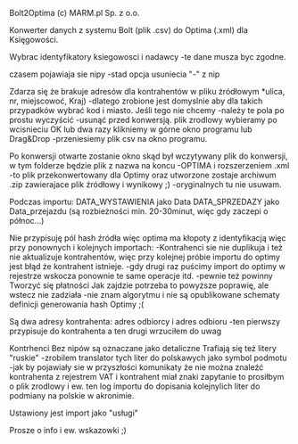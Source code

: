 Bolt2Optima (c) MARM.pl Sp. z o.o.

Konwerter danych z systemu Bolt (plik .csv) do Optima (.xml) dla Księgowości.


Wybrac identyfikatory ksiegowosci i nadawcy -te dane musza byc zgodne.

czasem pojawiaja sie nipy -stad opcja usuniecia "-" z nip

Zdarza się że brakuje adresów dla kontrahentów w pliku źródłowym *ulica, nr, miejscowoć, Kraj) -dlatego zrobione jest domyslnie aby dla takich przypadków wybrać kod i miasto. Jeśli tego nie chcemy -należy te pola po prostu wyczyścić -usunąć przed konwersją.
plik zrodlowy wybieramy po wcisnieciu OK lub dwa razy klikniemy w górne okno programu lub Drag&Drop -przeniesiemy plik csv na okno programu.

Po konwersji otwarte zostanie okno skąd był wczytywany plik do konwersji, w tym folderze będzie plik z nazwa na koncu -OPTIMA i rozszerzeniem .xml -to plik przekonwertowany dla Optimy oraz utworzone zostaje archiwum .zip zawierajace plik źródłowy i wynikowy ;) -oryginalnych tu nie usuwam.


Podczas importu:
DATA_WYSTAWIENIA jako Data
DATA_SPRZEDAZY jako Data_przejazdu
                (są rozbieżności min. 20-30minut, więc gdy zaczepi o północ...)

Nie przypisuję pól hash źródła więc optima ma kłopoty z identyfikacją więc przy ponownych i kolejnych importach:
-Kontrahenci sie nie duplikuja i też nie aktualizuje kontrahentów, więc przy kolejnej próbie importu do optimy jest błąd że kontrahent istnieje.
-gdy drugi raz puścimy import do optimy w rejestrze wskocza ponownie te same operacje itd.
-pewnie też powinny Tworzyć się płatności
Jak zajdzie potrzeba to powyższe poprawię, ale wstecz nie zadziała -nie znam algorytmu i nie są opublikowane schematy definicji generowania hash Optimy ;(

Są dwa adresy kontrahenta: adres odbiorcy i adres odbioru -ten pierwszy przypisuje do kontrahenta a ten drugi wrzuciłem do uwag

Kontrhenci Bez nipów są oznaczane jako detaliczne
Trafiają się też litery "ruskie" -zrobilem translator tych liter do polskawych jako symbol podmotu -jak by pojawiały sie w przyszłości komunikaty że nie można znaleźć kontrahenta z rejestrem VAT i kontrahent miał znaki zapytanie to prosiłbym o plik zrodlowy i ew. ten log importu do dopisania kolejnylich liter do podmiany na polskie w akronimie.

Ustawiony jest import jako "usługi"


Prosze o info i ew. wskazowki ;)

